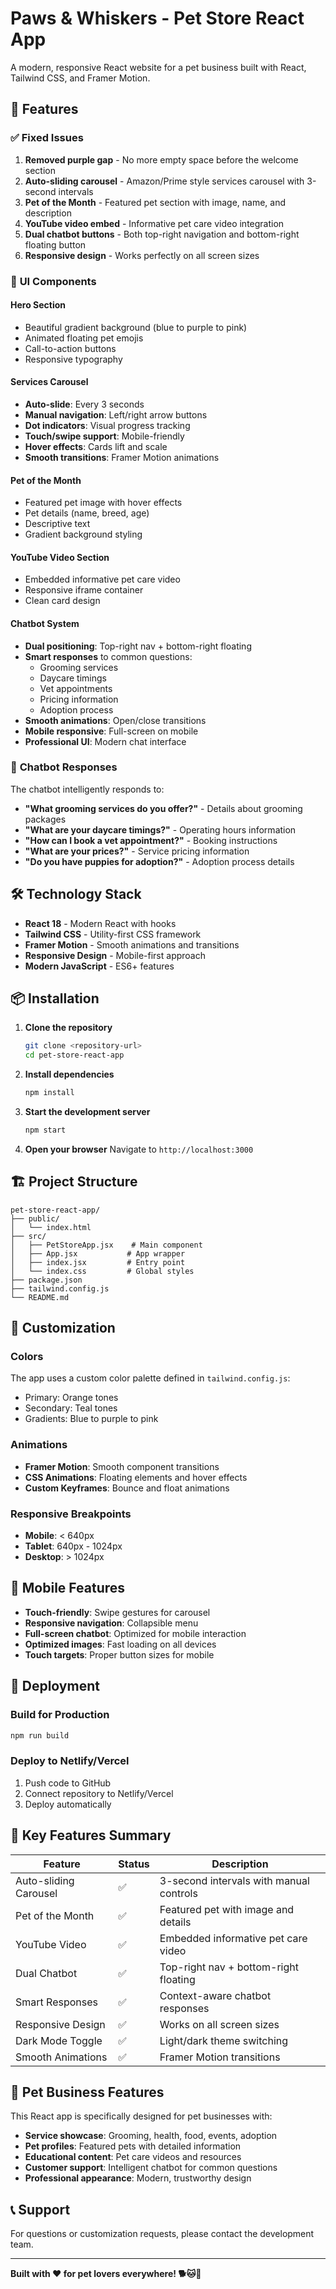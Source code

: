 # Paws & Whiskers - Pet Store React App

A modern, responsive React website for a pet business built with React, Tailwind CSS, and Framer Motion.

## 🚀 Features

### ✅ **Fixed Issues**
1. **Removed purple gap** - No more empty space before the welcome section
2. **Auto-sliding carousel** - Amazon/Prime style services carousel with 3-second intervals
3. **Pet of the Month** - Featured pet section with image, name, and description
4. **YouTube video embed** - Informative pet care video integration
5. **Dual chatbot buttons** - Both top-right navigation and bottom-right floating button
6. **Responsive design** - Works perfectly on all screen sizes

### 🎨 **UI Components**

#### **Hero Section**
- Beautiful gradient background (blue to purple to pink)
- Animated floating pet emojis
- Call-to-action buttons
- Responsive typography

#### **Services Carousel**
- **Auto-slide**: Every 3 seconds
- **Manual navigation**: Left/right arrow buttons
- **Dot indicators**: Visual progress tracking
- **Touch/swipe support**: Mobile-friendly
- **Hover effects**: Cards lift and scale
- **Smooth transitions**: Framer Motion animations

#### **Pet of the Month**
- Featured pet image with hover effects
- Pet details (name, breed, age)
- Descriptive text
- Gradient background styling

#### **YouTube Video Section**
- Embedded informative pet care video
- Responsive iframe container
- Clean card design

#### **Chatbot System**
- **Dual positioning**: Top-right nav + bottom-right floating
- **Smart responses** to common questions:
  - Grooming services
  - Daycare timings
  - Vet appointments
  - Pricing information
  - Adoption process
- **Smooth animations**: Open/close transitions
- **Mobile responsive**: Full-screen on mobile
- **Professional UI**: Modern chat interface

### 🎯 **Chatbot Responses**

The chatbot intelligently responds to:
- **"What grooming services do you offer?"** - Details about grooming packages
- **"What are your daycare timings?"** - Operating hours information
- **"How can I book a vet appointment?"** - Booking instructions
- **"What are your prices?"** - Service pricing information
- **"Do you have puppies for adoption?"** - Adoption process details

## 🛠️ **Technology Stack**

- **React 18** - Modern React with hooks
- **Tailwind CSS** - Utility-first CSS framework
- **Framer Motion** - Smooth animations and transitions
- **Responsive Design** - Mobile-first approach
- **Modern JavaScript** - ES6+ features

## 📦 **Installation**

1. **Clone the repository**
   ```bash
   git clone <repository-url>
   cd pet-store-react-app
   ```

2. **Install dependencies**
   ```bash
   npm install
   ```

3. **Start the development server**
   ```bash
   npm start
   ```

4. **Open your browser**
   Navigate to `http://localhost:3000`

## 🏗️ **Project Structure**

```
pet-store-react-app/
├── public/
│   └── index.html
├── src/
│   ├── PetStoreApp.jsx    # Main component
│   ├── App.jsx           # App wrapper
│   ├── index.jsx         # Entry point
│   └── index.css         # Global styles
├── package.json
├── tailwind.config.js
└── README.md
```

## 🎨 **Customization**

### **Colors**
The app uses a custom color palette defined in `tailwind.config.js`:
- Primary: Orange tones
- Secondary: Teal tones
- Gradients: Blue to purple to pink

### **Animations**
- **Framer Motion**: Smooth component transitions
- **CSS Animations**: Floating elements and hover effects
- **Custom Keyframes**: Bounce and float animations

### **Responsive Breakpoints**
- **Mobile**: < 640px
- **Tablet**: 640px - 1024px
- **Desktop**: > 1024px

## 📱 **Mobile Features**

- **Touch-friendly**: Swipe gestures for carousel
- **Responsive navigation**: Collapsible menu
- **Full-screen chatbot**: Optimized for mobile interaction
- **Optimized images**: Fast loading on all devices
- **Touch targets**: Proper button sizes for mobile

## 🚀 **Deployment**

### **Build for Production**
```bash
npm run build
```

### **Deploy to Netlify/Vercel**
1. Push code to GitHub
2. Connect repository to Netlify/Vercel
3. Deploy automatically

## 🎯 **Key Features Summary**

| Feature | Status | Description |
|---------|--------|-------------|
| Auto-sliding Carousel | ✅ | 3-second intervals with manual controls |
| Pet of the Month | ✅ | Featured pet with image and details |
| YouTube Video | ✅ | Embedded informative pet care video |
| Dual Chatbot | ✅ | Top-right nav + bottom-right floating |
| Smart Responses | ✅ | Context-aware chatbot responses |
| Responsive Design | ✅ | Works on all screen sizes |
| Dark Mode Toggle | ✅ | Light/dark theme switching |
| Smooth Animations | ✅ | Framer Motion transitions |

## 🐾 **Pet Business Features**

This React app is specifically designed for pet businesses with:
- **Service showcase**: Grooming, health, food, events, adoption
- **Pet profiles**: Featured pets with detailed information
- **Educational content**: Pet care videos and resources
- **Customer support**: Intelligent chatbot for common questions
- **Professional appearance**: Modern, trustworthy design

## 📞 **Support**

For questions or customization requests, please contact the development team.

---

**Built with ❤️ for pet lovers everywhere! 🐕🐱🐾** 